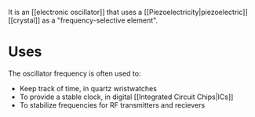 It is an [[electronic oscillator]] that uses a [[Piezoelectricity|piezoelectric]] [[crystal]] as a "frequency-selective element".
# Uses
The oscillator frequency is often used to:
- Keep track of time, in quartz wristwatches
- To provide a stable clock, in digital [[Integrated Circuit Chips|ICs]]
- To stabilize frequencies for RF transmitters and recievers